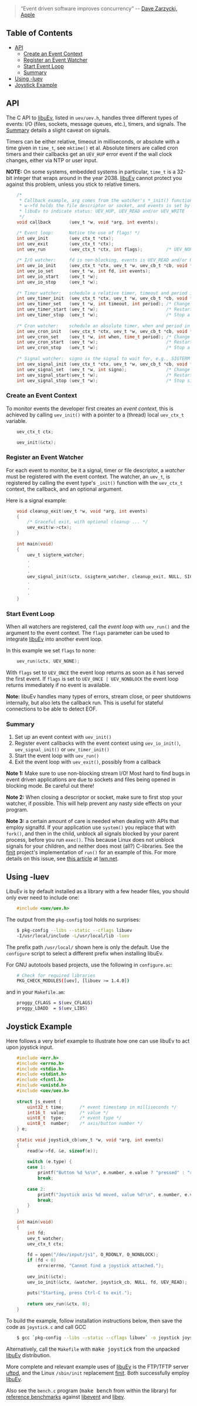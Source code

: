 > “Event driven software improves concurrency” -- [Dave Zarzycki, Apple][]

Table of Contents
-----------------

* [API](#api)
  * [Create an Event Context](#create-an-event-context)
  * [Register an Event Watcher](#register-an-event-watcher)
  * [Start Event Loop](#start-event-loop)
  * [Summary](#summary)
* [Using -luev](#using--luev)
* [Joystick Example](#joystick-example)


API
---

The C API to [libuEv][], listed in `uev/uev.h`, handles three different
types of events: I/O (files, sockets, message queues, etc.), timers, and
signals.  The [Summary](#summary) details a slight caveat on signals.

Timers can be either relative, timeout in milliseconds, or absolute with
a time given in `time_t`, see `mktime()` et al.  Absolute timers are
called cron timers and their callbacks get an `UEV_HUP` error event if
the wall clock changes, either via NTP or user input.

**NOTE:** On some systems, embedded systems in particular, `time_t` is a
32-bit integer that wraps around in the year 2038.  [libuEv][] cannot
protect you against this problem, unless you stick to relative timers.

```C
    /*
     * Callback example, arg comes from the watcher's *_init() function,
     * w->fd holds the file descriptor or socket, and events is set by
     * libuEv to indicate status: UEV_HUP, UEV_READ and/or UEV_WRITE
     */
    void callback       (uev_t *w, void *arg, int events);

    /* Event loop:      Notice the use of flags! */
    int uev_init        (uev_ctx_t *ctx);
    int uev_exit        (uev_ctx_t *ctx);
    int uev_run         (uev_ctx_t *ctx, int flags);         /* UEV_NONE, UEV_ONCE, and/or UEV_NONBLOCK */
    
    /* I/O watcher:     fd is non-blocking, events is UEV_READ and/or UEV_WRITE */
    int uev_io_init     (uev_ctx_t *ctx, uev_t *w, uev_cb_t *cb, void *arg, int fd, int events);
    int uev_io_set      (uev_t *w, int fd, int events);
    int uev_io_start    (uev_t *w);
    int uev_io_stop     (uev_t *w);
    
    /* Timer watcher:   schedule a relative timer, timeout and period in milliseconds */
    int uev_timer_init  (uev_ctx_t *ctx, uev_t *w, uev_cb_t *cb, void *arg, int timeout, int period);
    int uev_timer_set   (uev_t *w, int timeout, int period); /* Change timeout or period */
    int uev_timer_start (uev_t *w);                          /* Restart a stopped timer */
    int uev_timer_stop  (uev_t *w);                          /* Stop a timer */
    
    /* Cron watcher:    schedule an absolute timer, when and period in time_t seconds */
    int uev_cron_init   (uev_ctx_t *ctx, uev_t *w, uev_cb_t *cb, void *arg, time_t when, time_t period);
    int uev_cron_set    (uev_t *w, int when, time_t period); /* Change when or period */
    int uev_cron_start  (uev_t *w);                          /* Restart a stopped cron */
    int uev_cron_stop   (uev_t *w);                          /* Stop a cron */
    
    /* Signal watcher:  signo is the signal to wait for, e.g., SIGTERM */
    int uev_signal_init (uev_ctx_t *ctx, uev_t *w, uev_cb_t *cb, void *arg, int signo);
    int uev_signal_set  (uev_t *w, int signo);               /* Change signal to wait for */
    int uev_signal_start(uev_t *w);                          /* Restart a stopped signal watcher */
    int uev_signal_stop (uev_t *w);                          /* Stop signal watcher */
```


### Create an Event Context

To monitor events the developer first creates an *event context*, this
is achieved by calling `uev_init()` with a pointer to a (thread) local
`uev_ctx_t` variable.

```C
    uev_ctx_t ctx;

    uev_init(&ctx);
```


### Register an Event Watcher

For each event to monitor, be it a signal, timer or file descriptor, a
*watcher* must be registered with the event context.  The watcher, an
`uev_t`, is registered by calling the event type's `_init()` function
with the `uev_ctx_t` context, the callback, and an optional argument.

Here is a signal example:

```C
    void cleanup_exit(uev_t *w, void *arg, int events)
    {
        /* Graceful exit, with optional cleanup ... */
        uev_exit(w->ctx);
    }
    
    int main(void)
    {
        uev_t sigterm_watcher;
        .
        .
        .
        uev_signal_init(&ctx, &sigterm_watcher, cleanup_exit, NULL, SIGTERM);
        .
        .
        .
    }
```


### Start Event Loop

When all watchers are registered, call the *event loop* with `uev_run()`
and the argument to the event context.  The `flags` parameter can be
used to integrate [libuEv][] into another event loop.

In this example we set `flags` to none:

```C
    uev_run(&ctx, UEV_NONE);
```

With `flags` set to `UEV_ONCE` the event loop returns as soon as it has
served the first event.  If `flags` is set to `UEV_ONCE | UEV_NONBLOCK`
the event loop returns immediately if no event is available.

**Note:** libuEv handles many types of errors, stream close, or peer
shutdowns internally, but also lets the callback run.  This is useful
for stateful connections to be able to detect EOF.

### Summary

1. Set up an event context with `uev_init()`
2. Register event callbacks with the event context using
   `uev_io_init()`, `uev_signal_init()` or `uev_timer_init()`
3. Start the event loop with `uev_run()`
4. Exit the event loop with `uev_exit()`, possibly from a callback

**Note 1:** Make sure to use non-blocking stream I/O!  Most hard to find
  bugs in event driven applications are due to sockets and files being
  opened in blocking mode.  Be careful out there!

**Note 2:** When closing a descriptor or socket, make sure to first stop
  your watcher, if possible.  This will help prevent any nasty side
  effects on your program.

**Note 3:** a certain amount of care is needed when dealing with APIs
  that employ signalfd.  If your application use `system()` you replace
  that with `fork()`, and then in the child, unblock all signals blocked
  by your parent process, before you run `exec()`.  This because Linux
  does not unblock signals for your children, and neither does most
  (all?)  C-libraries.  See the [finit][6] project's implementation of
  `run()` for an example of this.  For more details on this issue, see
  [this article][4] at [lwn.net](http://lwn.net).


Using -luev
-----------

LibuEv is by default installed as a library with a few header files, you
should only ever need to include one:

```C
    #include <uev/uev.h>
```

The output from the `pkg-config` tool holds no surprises:

```sh
    $ pkg-config --libs --static --cflags libuev
    -I/usr/local/include -L/usr/local/lib -luev
```

The prefix path `/usr/local/` shown here is only the default.  Use the
`configure` script to select a different prefix when installing libuEv.

For GNU autotools based projects, use the following in `configure.ac`:

```sh
    # Check for required libraries
    PKG_CHECK_MODULES([uev], [libuev >= 1.4.0])
```

and in your `Makefile.am`:

```sh
    proggy_CFLAGS = $(uev_CFLAGS)
    proggy_LDADD  = $(uev_LIBS)
```


Joystick Example
----------------

Here follows a very brief example to illustrate how one can use libuEv
to act upon joystick input.

```C
    #include <err.h>
    #include <errno.h>
    #include <stdio.h>
    #include <stdint.h>
    #include <fcntl.h>
    #include <unistd.h>
    #include <uev/uev.h>
    
    struct js_event {
        uint32_t time;      /* event timestamp in milliseconds */
        int16_t  value;     /* value */
        uint8_t  type;      /* event type */
        uint8_t  number;    /* axis/button number */
    } e;
    
    static void joystick_cb(uev_t *w, void *arg, int events)
    {
        read(w->fd, &e, sizeof(e));
    
        switch (e.type) {
        case 1:
            printf("Button %d %s\n", e.number, e.value ? "pressed" : "released");
            break;
    
        case 2:
            printf("Joystick axis %d moved, value %d!\n", e.number, e.value);
            break;
        }
    }
    
    int main(void)
    {
        int fd;
        uev_t watcher;
        uev_ctx_t ctx;
    
        fd = open("/dev/input/js1", O_RDONLY, O_NONBLOCK);
        if (fd < 0)
            errx(errno, "Cannot find a joystick attached.");
    
        uev_init(&ctx);
        uev_io_init(&ctx, &watcher, joystick_cb, NULL, fd, UEV_READ);
    
        puts("Starting, press Ctrl-C to exit.");
    
        return uev_run(&ctx, 0);
    }
```

To build the example, follow installation instructions below, then save
the code as `joystick.c` and call GCC

```sh
    $ gcc `pkg-config --libs --static --cflags libuev` -o joystick joystick.c
```

Alternatively, call the `Makefile` with <kbd>make joystick</kbd> from
the unpacked [libuEv][] distribution.

More complete and relevant example uses of [libuEv][] is the FTP/TFTP
server [uftpd][5], and the Linux `/sbin/init` replacement [finit][6].
Both successfully employ [libuEv][].

Also see the `bench.c` program (<kbd>make bench</kbd> from within the
library) for [reference benchmarks][7] against [libevent][1] and
[libev][2].

[1]: http://libevent.org
[2]: http://software.schmorp.de/pkg/libev.html
[4]: http://lwn.net/Articles/415684/
[5]: https://github.com/troglobit/uftpd
[6]: https://github.com/troglobit/finit
[7]: http://libev.schmorp.de/bench.html
[LibuEv]:               https://github.com/troglobit/libuev
[Dave Zarzycki, Apple]: http://www.youtube.com/watch?v=cD_s6Fjdri8
